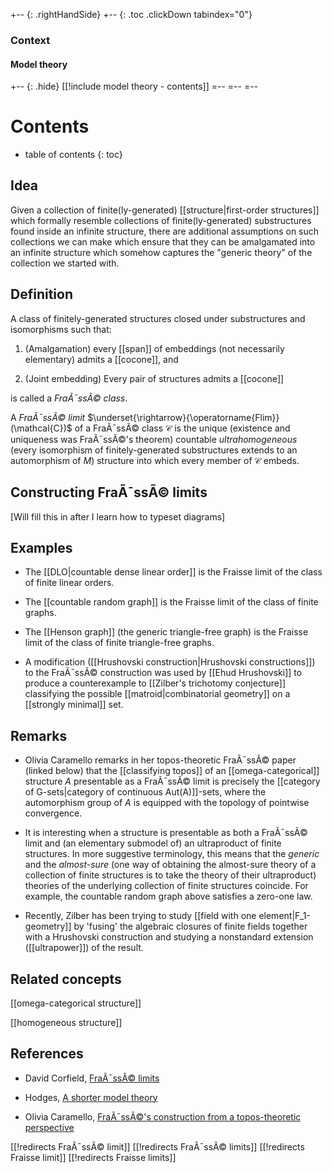 
+-- {: .rightHandSide}
+-- {: .toc .clickDown tabindex="0"}
### Context
#### Model theory
+-- {: .hide}
[[!include model theory - contents]]
=--
=--
=--

# Contents
* table of contents
{: toc}

## Idea

Given a collection of finite(ly-generated) [[structure|first-order structures]] which formally resemble collections of finite(ly-generated) substructures found inside an infinite structure, there are additional assumptions on such collections we can make which ensure that they can be amalgamated into an infinite structure which somehow captures the "generic theory" of the collection we started with.


## Definition

A class of finitely-generated structures closed under substructures and isomorphisms such that:

1. (Amalgamation) every [[span]] of embeddings (not necessarily elementary) admits a [[cocone]], and

2. (Joint embedding) Every pair of structures admits a [[cocone]]

is called a _FraÃ¯ssÃ© class_.

A _FraÃ¯ssÃ© limit_ $\underset{\rightarrow}{\operatorname{Flim}}(\mathcal{C})$ of a FraÃ¯ssÃ© class $\mathcal{C}$ is the unique (existence and uniqueness was FraÃ¯ssÃ©'s theorem) countable _ultrahomogeneous_ (every isomorphism of finitely-generated substructures extends to an automorphism of $M$) structure into which every member of $\mathcal{C}$ embeds.


## Constructing FraÃ¯ssÃ© limits

[Will fill this in after I learn how to typeset diagrams]


## Examples

- The [[DLO|countable dense linear order]] is the Fraisse limit of the class of finite linear orders.

- The [[countable random graph]] is the Fraisse limit of the class of finite graphs.

- The [[Henson graph]] (the generic triangle-free graph) is the Fraisse limit of the class of finite triangle-free graphs.

- A modification ([[Hrushovski construction|Hrushovski constructions]]) to the FraÃ¯ssÃ© construction was used by [[Ehud Hrushovski]] to produce a counterexample to [[Zilber's trichotomy conjecture]] classifying the possible [[matroid|combinatorial geometry]] on a [[strongly minimal]] set.


## Remarks

- Olivia Caramello remarks in her topos-theoretic FraÃ¯ssÃ© paper (linked below) that the [[classifying topos]] of an [[omega-categorical]] structure $A$ presentable as a FraÃ¯ssÃ© limit is precisely the [[category of G-sets|category of continuous Aut(A)]]-sets, where the automorphism group of $A$ is equipped with the topology of pointwise convergence.

- It is interesting when a structure is presentable as both a FraÃ¯ssÃ© limit and (an elementary submodel of) an ultraproduct of finite structures. In more suggestive terminology, this means that the _generic_ and the _almost-sure_ (one way of obtaining the almost-sure theory of a collection of finite structures is to take the theory of their ultraproduct) theories of the underlying collection of finite structures coincide. For example, the countable random graph above satisfies a zero-one law.

- Recently, Zilber has been trying to study [[field with one element|F_1-geometry]] by 'fusing' the algebraic closures of finite fields together with a Hrushovski construction and studying a nonstandard extension ([[ultrapower]]) of the result.


## Related concepts

[[omega-categorical structure]]

[[homogeneous structure]]


## References

- David Corfield, [FraÃ¯ssÃ© limits](https://golem.ph.utexas.edu/category/2009/11/fraisse_limits.html) 

- Hodges, [A shorter model theory](http://www.cambridge.org/catalogue/catalogue.asp?isbn=9780521587136)

- Olivia Caramello, [FraÃ¯ssÃ©'s construction from a topos-theoretic perspective](https://arxiv.org/abs/0805.2778)


[[!redirects FraÃ¯ssÃ© limit]]
[[!redirects FraÃ¯ssÃ© limits]]
[[!redirects Fraisse limit]]
[[!redirects Fraisse limits]]
